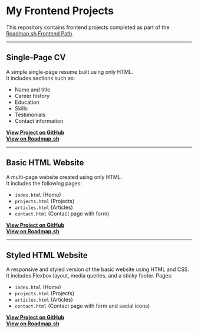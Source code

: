 # My Frontend Projects

This repository contains frontend projects completed as part of the [Roadmap.sh Frontend Path](https://roadmap.sh/frontend/projects).

---

## Single-Page CV

A simple single-page resume built using only HTML.  
It includes sections such as:

- Name and title  
- Career history  
- Education  
- Skills  
- Testimonials  
- Contact information  

**[View Project on GitHub](https://github.com/Mostafa-HTM/frontend-projects/tree/main/single-page-cv)**  
**[View on Roadmap.sh](https://roadmap.sh/projects/single-page-cv)**

---

## Basic HTML Website

A multi-page website created using only HTML.  
It includes the following pages:

- `index.html` (Home)  
- `projects.html` (Projects)  
- `articles.html` (Articles)  
- `contact.html` (Contact page with form)

**[View Project on GitHub](https://github.com/Mostafa-HTM/frontend-projects/tree/main/basic-html-website)**  
**[View on Roadmap.sh](https://roadmap.sh/projects/basic-html-website)**

---

## Styled HTML Website

A responsive and styled version of the basic website using HTML and CSS.  
It includes Flexbox layout, media queries, and a sticky footer. Pages:

- `index.html` (Home)  
- `projects.html` (Projects)  
- `articles.html` (Articles)  
- `contact.html` (Contact page with form and social icons)

**[View Project on GitHub](https://github.com/Mostafa-HTM/frontend-projects/tree/main/personal-portfolio)**  
**[View on Roadmap.sh](https://roadmap.sh/projects/portfolio-website)**
